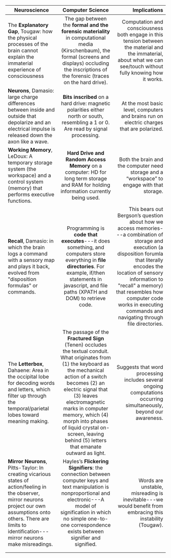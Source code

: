 | Neuroscience   |     Computer Science       |  Implications |
|----------------|:--------------------------:|--------------:|
| The **Explanatory Gap**, Tougaw: how the physical processes of the brain cannot explain the immaterial experience of consciousness | The gap between the **formal and the forensic materiality** in computational media (Kirschenbaum), the formal (screens and displays) occluding the inscriptions of the forensic (traces on the hard drive). | Computation and consciousness both engage in this tension between the material and the immaterial, about what we can see/touch without fully knowing how it works. |
| **Neurons**, Damasio: large charge differences between inside and outside that depolarize and an electrical impulse is released down the axon like a wave. | **Bits inscribed** on a hard drive: magnetic polarities either north or south, resembling a 1 or 0. Are read by signal processing. |  At the most basic level, computers and brains run on electric charges that are polarized. |  
| **Working Memory**, LeDoux: A temporary storage system (the workspace) and a control system (memory) that performs executive functions. | **Hard Drive and Random Access Memory** on a computer: HD for long term storage and RAM for holding information currently being used. | Both the brain and the computer need storage and a “workspace” to engage with that storage. |
| **Recall**, Damasio: in which the brain logs a command with a sensory map and plays it back, evolved from "disposition formulas" or commands. | Programming is **code that executes**---it does something, and computers store everything in **file directories**. For example, if/then statements in javascript, and  file paths (XPATH and DOM) to retrieve code.  | This bears out Bergson’s question about how we access memories---a combination of storage and execution (a disposition forumla that literally encodes the location of sensory information to "recall" a memory) that resembles how computer code works in executing commands and navigating through file directories.|
| The **Letterbox**, Dahaene: Area in the occipital lobe for decoding words and letters, which filter up through the temporal/parietal lobes toward meaning making. | The passage of the **Fractured Sign** (Tenen) occludes the textual conduit. What originates from (1) the keyboard as the mechanical action of a switch becomes (2) an electric signal that (3) leaves electromagnetic marks in computer memory, which (4) morph into phases of liquid crystal on-screen, leaving behind (5) letters that emanate outward as light. | Suggests that word processing includes several ongoing computations occurring simultaneously, beyond our awareness. |
| **Mirror Neurons**, Pitts-Taylor: In creating vicarious states of action/feeling in the observer, mirror neurons project our own assumptions onto others. There are limits to identification---mirror neurons make misreadings. | Hayles’s **Flickering Signifiers**: the connection between computer keys and text manipulation is nonproportional and electronic---A model of signification in which no simple one-to-one correspondence exists between signifier and signified. | Words are unstable, misreading is inevitable---we would benefit from embracing this instability (Tougaw). |
|  |  |  |
|  |  |  |